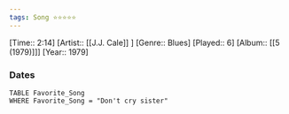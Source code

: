 ```yaml
---
tags: Song ⭐⭐⭐⭐⭐ 
---
```

[Time:: 2:14]
[Artist:: [[J.J. Cale]] ]
[Genre:: Blues]
[Played:: 6]
[Album:: [[5 (1979)]]]
[Year:: 1979]
### Dates
````dataview
TABLE Favorite_Song
WHERE Favorite_Song = "Don't cry sister"
````